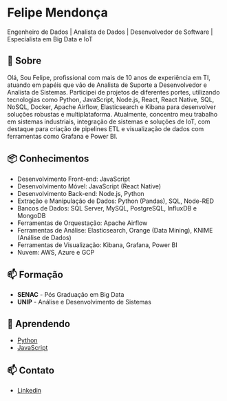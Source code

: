 # Felipe Mendonça
Engenheiro de Dados | Analista de Dados | Desenvolvedor de Software | Especialista em Big Data e IoT

## 🧐 Sobre
Olá, 
Sou Felipe, profissional com mais de 10 anos de experiência em TI, atuando em papéis que vão de Analista de Suporte a Desenvolvedor e Analista de Sistemas. Participei de projetos de diferentes portes, utilizando tecnologias como Python, JavaScript, Node.js, React, React Native, SQL, NoSQL, Docker, Apache Airflow, Elasticsearch e Kibana para desenvolver soluções robustas e multiplataforma. Atualmente, concentro meu trabalho em sistemas industriais, integração de sistemas e soluções de IoT, com destaque para criação de pipelines ETL e visualização de dados com ferramentas como Grafana e Power BI.

## 📦 Conhecimentos
- Desenvolvimento Front-end: JavaScript
- Desenvolvimento Móvel: JavaScript (React Native)
- Desenvolvimento Back-end: Node.js, Python
- Extração e Manipulação de Dados: Python (Pandas), SQL, Node-RED
- Bancos de Dados: SQL Server, MySQL, PostgreSQL, InfluxDB e MongoDB
- Ferramentas de Orquestação: Apache Airflow
- Ferramentas de Análise: Elasticsearch, Orange (Data Mining), KNIME (Análise de Dados)
- Ferramentas de Visualização: Kibana, Grafana, Power BI
- Nuvem: AWS, Azure e GCP

## 📫 Formação
- **SENAC** - Pós Graduação em Big Data
- **UNIP** - Análise e Desenvolvimento de Sistemas


## 🌱 Aprendendo
- [Python](https://www.python.org/)
- [JavaScript](https://www.javascript.com/)

## 📫 Contato
- [Linkedin](https://www.linkedin.com/in/felipe-mendonca/)
